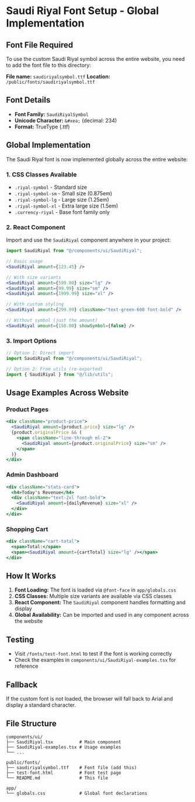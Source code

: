# Saudi Riyal Font Setup - Global Implementation

## Font File Required
To use the custom Saudi Riyal symbol across the entire website, you need to add the font file to this directory:

**File name:** `saudiriyalsymbol.ttf`
**Location:** `/public/fonts/saudiriyalsymbol.ttf`

## Font Details
- **Font Family:** `SaudiRiyalSymbol`
- **Unicode Character:** `&#xea;` (decimal: 234)
- **Format:** TrueType (.ttf)

## Global Implementation
The Saudi Riyal font is now implemented globally across the entire website:

### 1. CSS Classes Available
- `.riyal-symbol` - Standard size
- `.riyal-symbol-sm` - Small size (0.875em)
- `.riyal-symbol-lg` - Large size (1.25em)
- `.riyal-symbol-xl` - Extra large size (1.5em)
- `.currency-riyal` - Base font family only

### 2. React Component
Import and use the `SaudiRiyal` component anywhere in your project:

```jsx
import SaudiRiyal from "@/components/ui/SaudiRiyal";

// Basic usage
<SaudiRiyal amount={123.45} />

// With size variants
<SaudiRiyal amount={599.00} size="lg" />
<SaudiRiyal amount={99.99} size="sm" />
<SaudiRiyal amount={1999.99} size="xl" />

// With custom styling
<SaudiRiyal amount={299.99} className="text-green-600 font-bold" />

// Without symbol (just the amount)
<SaudiRiyal amount={150.00} showSymbol={false} />
```

### 3. Import Options
```jsx
// Option 1: Direct import
import SaudiRiyal from "@/components/ui/SaudiRiyal";

// Option 2: From utils (re-exported)
import { SaudiRiyal } from "@/lib/utils";
```

## Usage Examples Across Website

### Product Pages
```jsx
<div className="product-price">
  <SaudiRiyal amount={product.price} size="lg" />
  {product.originalPrice && (
    <span className="line-through ml-2">
      <SaudiRiyal amount={product.originalPrice} size="sm" />
    </span>
  )}
</div>
```

### Admin Dashboard
```jsx
<div className="stats-card">
  <h4>Today's Revenue</h4>
  <div className="text-2xl font-bold">
    <SaudiRiyal amount={dailyRevenue} size="xl" />
  </div>
</div>
```

### Shopping Cart
```jsx
<div className="cart-total">
  <span>Total:</span>
  <span><SaudiRiyal amount={cartTotal} size="lg" /></span>
</div>
```

## How It Works
1. **Font Loading:** The font is loaded via `@font-face` in `app/globals.css`
2. **CSS Classes:** Multiple size variants are available via CSS classes
3. **React Component:** The `SaudiRiyal` component handles formatting and display
4. **Global Availability:** Can be imported and used in any component across the website

## Testing
- Visit `/fonts/test-font.html` to test if the font is working correctly
- Check the examples in `components/ui/SaudiRiyal-examples.tsx` for reference

## Fallback
If the custom font is not loaded, the browser will fall back to Arial and display a standard character.

## File Structure
```
components/ui/
├── SaudiRiyal.tsx          # Main component
├── SaudiRiyal-examples.tsx # Usage examples
└── ...

public/fonts/
├── saudiriyalsymbol.ttf    # Font file (add this)
├── test-font.html          # Font test page
└── README.md               # This file

app/
└── globals.css             # Global font declarations
```
